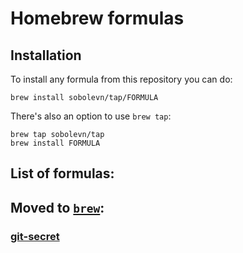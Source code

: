 # Homebrew formulas

## Installation

To install any formula from this repository you can do:

```
brew install sobolevn/tap/FORMULA
```

There's also an option to use `brew tap`:

```
brew tap sobolevn/tap
brew install FORMULA
```

## List of formulas:

## Moved to [`brew`](https://github.com/Homebrew/homebrew-core):

### [git-secret](https://github.com/sobolevn/git-secret)
